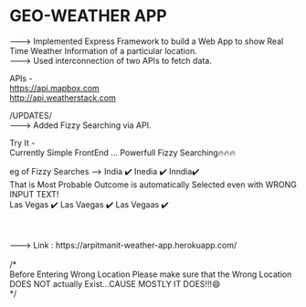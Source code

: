 # GEO-WEATHER APP

---> Implemented Express Framework to build a Web App to show Real Time Weather Information of a particular location.<br>
---> Used interconnection of two APIs to fetch data.<br>

APIs - <br>
https://api.mapbox.com<br>
http://api.weatherstack.com<br>

/UPDATES/<br>
---> Added Fizzy Searching via API.<br>


Try It - <br>
Currently Simple FrontEnd ... Powerfull Fizzy Searching🔥🔥🔥 <br>
<p>
eg of Fizzy Searches -->  India ✔️       Inedia ✔️       Inndia✔️ <br>
                          That is Most Probable Outcome is automatically Selected even with WRONG INPUT TEXT!<br>
                          Las Vegas ✔️   Las Vaegas ✔️   Las Vegaas ✔️<br>
                         <br>
  </p>
 <br>
--->  Link : https://arpitmanit-weather-app.herokuapp.com/<br>
<br>
/*<br>
Before Entering Wrong Location Please make sure that the Wrong Location DOES NOT actually Exist...CAUSE MOSTLY IT DOES!!!😄<br>
*/<br>
